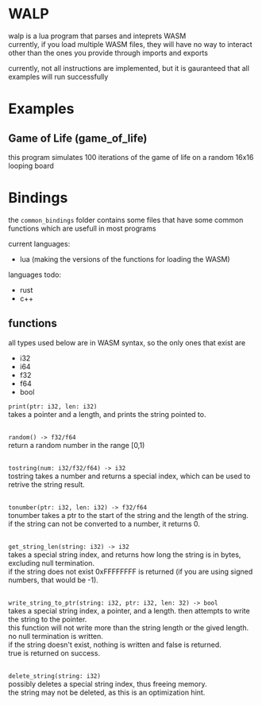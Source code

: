 # WALP
walp is a lua program that parses and inteprets WASM  
currently, if you load multiple WASM files, they will have no way to interact other than the ones you provide through imports and exports

currently, not all instructions are implemented, but it is gauranteed that all examples will run successfully


# Examples

## Game of Life (game_of_life)
this program simulates 100 iterations of the game of life on a random 16x16 looping board


# Bindings
the `common_bindings` folder contains some files that have some common functions which are usefull in most programs

current languages:
 - lua (making the versions of the functions for loading the WASM)

languages todo:
 - rust
 - c++

## functions

all types used below are in WASM syntax, so the only ones that exist are  
 - i32
 - i64
 - f32
 - f64
 - bool



`print(ptr: i32, len: i32)`  
takes a pointer and a length, and prints the string pointed to.

&nbsp;  
`random() -> f32/f64`  
return a random number in the range \[0,1)

&nbsp;  
`tostring(num: i32/f32/f64) -> i32`  
tostring takes a number and returns a special index, which can be used to retrive the string result.

&nbsp;  
`tonumber(ptr: i32, len: i32) -> f32/f64`  
tonumber takes a ptr to the start of the string and the length of the string.  
if the string can not be converted to a number, it returns 0.

&nbsp;  
`get_string_len(string: i32) -> i32`  
takes a special string index, and returns how long the string is in bytes, excluding null termination.  
if the string does not exist 0xFFFFFFFF is returned (if you are using signed numbers, that would be -1).

&nbsp;  
`write_string_to_ptr(string: i32, ptr: i32, len: 32) -> bool`  
takes a special string index, a pointer, and a length. then attempts to write the string to the pointer.  
this function will not write more than the string length or the gived length.  
no null termination is written.  
if the string doesn't exist, nothing is written and false is returned.  
true is returned on success.

&nbsp;  
`delete_string(string: i32)`   
possibly deletes a special string index, thus freeing memory.  
the string may not be deleted, as this is an optimization hint.
